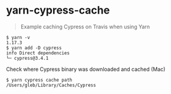 # yarn-cypress-cache
> Example caching Cypress on Travis when using Yarn

```shell
$ yarn -v
1.17.3
$ yarn add -D cypress
info Direct dependencies
└─ cypress@3.4.1
```

Check where Cypress binary was downloaded and cached (Mac)

```shell
$ yarn cypress cache path
/Users/gleb/Library/Caches/Cypress
```
